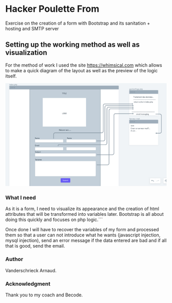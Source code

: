 # Hacker Poulette From

Exercise on the creation of a form with Bootstrap and its sanitation + hosting and SMTP server

## Setting up the working method as well as visualization

For the method of work I used the site https://whimsical.com which allows to make a quick diagram of the layout as well as the preview of the logic itself.

 ![Screenshot](assets/img/Concept.png) 

### What I need

As it is a form, I need to visualize its appearance and the creation of html attributes that will be transformed into variables later. Bootstrap is all about doing this quickly and focuses on php logic.```


Once done I will have to recover the variables of my form and processed them so that a user can not introduce what he wants (javascript injection, mysql injection), send an error message if the data entered are bad and if all that is good, send the email.

### Author 

Vanderschrieck Arnaud.


### Acknowledgment

Thank you to my coach and Becode.
